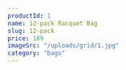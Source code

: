 ```yaml
---
productId: 1
name: 12-pack Racquet Bag
slug: 12-pack
price: 189
imageSrc: "/uploads/grid/1.jpg"
category: "bags"
---
```

